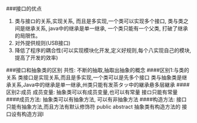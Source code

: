 ###接口的优点
1. 类与接ロ的关系,实现关系, 而且是多实现,一个类可以实现多个接口,
    类与类之间是继承关系, java中的继承是单一继承, 一个类只能有一个父类,
    打破了继承的局限性。
2. 对外提供规则(USB接口)
3. 降低了程序的耦合性(可以实现模块化开发,定义好规则,每个八实现自己的模块,提高了开发的效率)

###接口和抽象类的区别
    共性: 不断的抽取,抽取出抽象的概念
####区别1:与类的关系
    类接口是实现关系,而且是多实现,一个类可以是先多个接口
    类与抽象类是继承关系,Java中的继承是单一继承,州类只能有发茶タッ中的継承悬多层継承
####区别2:成员
    成员变量:
        抽象类可以有成员变量,也可以有常量
        接ロ只能有常量
####成员方法:
    抽象类可以有抽象方法, 可以有非抽象方法
####构造方法:
    接口只能有抽象方法,而且方法有默认修饰符 public abstract
    抽象类有构造方法的
    接口设有构造方润I